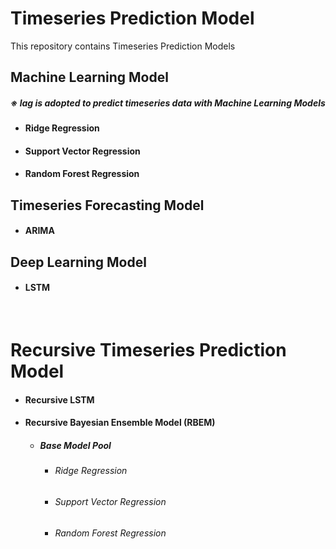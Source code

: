# Timeseries Prediction Model
This repository contains Timeseries Prediction Models

<h2> Machine Learning Model </h2>

<h5>※ <b>lag</b> is adopted to predict timeseries data with Machine Learning Models</h5>

  - <h4>Ridge Regression</h4>
  - <h4>Support Vector Regression</h4>
  - <h4>Random Forest Regression</h4>
  
<h2> Timeseries Forecasting Model </h2>

  - <h4>ARIMA</h4>


<h2> Deep Learning Model </h2>

  - <h4>LSTM</h4>
  
&nbsp;

# Recursive Timeseries Prediction Model

  - <h4>Recursive LSTM</h4>
  
  - <h4>Recursive Bayesian Ensemble Model (RBEM)</h4>
 
    - <h5> Base Model Pool</h5>
    
      - <h6>Ridge Regression</h6>
      - <h6>Support Vector Regression</h6>
      - <h6>Random Forest Regression</h6>

    
      
